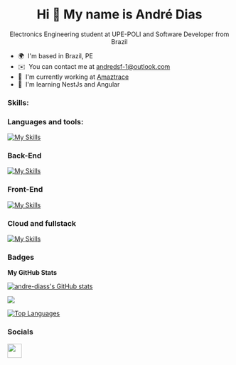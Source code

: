 <h1 align="center">Hi 👋 My name is André Dias</h1>


<p align="center">Electronics Engineering student at UPE-POLI and Software Developer from Brazil</p>

* 🌍  I'm based in Brazil, PE
* ✉️  You can contact me at [andredsf-1@outlook.com](mailto:andredsf-1@outlook.com)
* 🔭  I'm currently working at [Amaztrace](http://https://amaztrace.com.br/)
* 🧠  I'm learning NestJs and Angular

<h3 align="left">Skills:</h3>

### Languages and tools:

[![My Skills](https://skillicons.dev/icons?i=java,typescript,javascript,cpp,nodejs)](https://skillicons.dev)

### Back-End
[![My Skills](https://skillicons.dev/icons?i=spring,nestjs,express,mongodb,mysql,postgres,arduino,raspberrypi)](https://skillicons.dev)

### Front-End
[![My Skills](https://skillicons.dev/icons?i=react,css,html,figma,tailwind)](https://skillicons.dev)

### Cloud and fullstack
[![My Skills](https://skillicons.dev/icons?i=nextjs,aws,docker,githubactions,vercel)](https://skillicons.dev)



### Badges

<b>My GitHub Stats</b>

<a href="http://www.github.com/andre-diass"><img src="https://github-readme-stats.vercel.app/api?username=andre-diass&show_icons=true&hide=stars,issues,&count_private=true&title_color=0891b2&text_color=ffffff&icon_color=0891b2&bg_color=1c1917&hide_border=true&show_icons=true" alt="andre-diass's GitHub stats" /></a>

<a href="http://www.github.com/andre-diass"><img src="https://github-readme-streak-stats.herokuapp.com/?user=andre-diass&stroke=ffffff&background=1c1917&ring=0891b2&fire=0891b2&currStreakNum=ffffff&currStreakLabel=0891b2&sideNums=ffffff&sideLabels=ffffff&dates=ffffff&hide_border=true" /></a>

<a href="https://github.com/andre-diass" align="left"><img src="https://github-readme-stats.vercel.app/api/top-langs/?username=andre-diass&langs_count=4&title_color=0891b2&text_color=ffffff&icon_color=0891b2&bg_color=1c1917&hide_border=true&locale=en&custom_title=Top%20%Languages" alt="Top Languages" /></a>

### Socials

<p align="left"> <a href="https://www.github.com/andre-diass" target="_blank" rel="noreferrer"> <picture> <source media="(prefers-color-scheme: dark)" srcset="https://raw.githubusercontent.com/danielcranney/readme-generator/main/public/icons/socials/github-dark.svg" /> <source media="(prefers-color-scheme: light)" srcset="https://raw.githubusercontent.com/danielcranney/readme-generator/main/public/icons/socials/github.svg" /> <img src="https://raw.githubusercontent.com/danielcranney/readme-generator/main/public/icons/socials/github.svg" width="32" height="32" /> </picture> </a></p>
